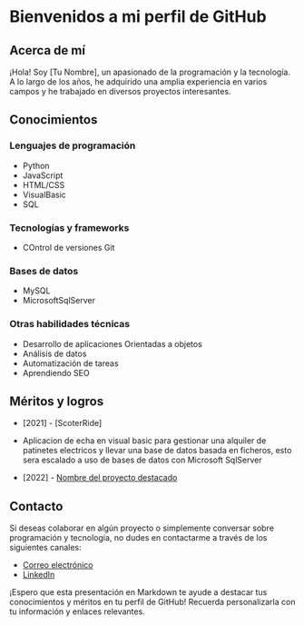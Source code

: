 # Bienvenidos a mi perfil de GitHub

## Acerca de mí
¡Hola! Soy [Tu Nombre], un apasionado de la programación y la tecnología. A lo largo de los años, he adquirido una amplia experiencia en varios campos y he trabajado en diversos proyectos interesantes.

## Conocimientos

### Lenguajes de programación
- Python
- JavaScript
- HTML/CSS
- VisualBasic
- SQL

### Tecnologías y frameworks
- COntrol de versiones Git

### Bases de datos
- MySQL
- MicrosoftSqlServer

### Otras habilidades técnicas
- Desarrollo de aplicaciones Orientadas a objetos
- Análisis de datos
- Automatización de tareas
- Aprendiendo SEO

## Méritos y logros

- [2021] - [ScoterRide]
- Aplicacion de echa en visual basic para gestionar una alquiler de patinetes electricos y llevar una base de datos basada en ficheros, esto sera escalado a uso de bases de datos con Microsoft SqlServer 

- [2022] - [Nombre del proyecto destacado](https://github.com/JHSprogramador/Wordle)
## Contacto

Si deseas colaborar en algún proyecto o simplemente conversar sobre programación y tecnología, no dudes en contactarme a través de los siguientes canales:

- [Correo electrónico](hsjuan7@gmail.com)
- [LinkedIn](https://www.linkedin.com/in/tuperfil)

¡Espero que esta presentación en Markdown te ayude a destacar tus conocimientos y méritos en tu perfil de GitHub! Recuerda personalizarla con tu información y enlaces relevantes.
